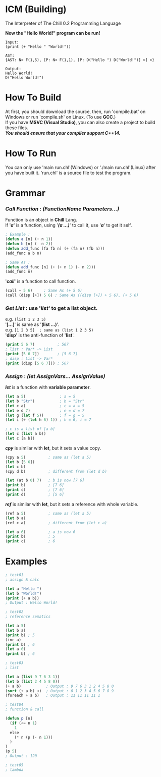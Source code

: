 # ICM (Building)
The Interpreter of The Chill 0.2 Programming Language

**Now the "Hello World!" program can be run!**

```
Input:
(print (+ "Hello " "World!"))

AST:
{AST: N< F(1,5), [P: N< F(1,1), [P: D("Hello ") D("World!")] >] >}

Output:
Hello World!
D("Hello World!")
```

# How To Build
At first, you should download the source, then, run 'compile.bat' on Windows or run 'compile.sh' on Linux. (To use **GCC**.)<br>
If you have **MSVC (Visual Studio)**, you can also create a project to build these files.<br>
***You should ensure that your compiler support C++14.***

# How To Run
You can only use 'main run.chl'(Windows) or './main run.chl'(Linux) after you have built it.
'run.chl' is a source file to test the program.

# Grammar
### ***Call Function*** : *(FunctionName Parameters...)*<br>
Function is an object in **Chill** Lang.<br>
If '***a***' is a function, using '***(a ...)***' to call it, use '***a***' to get it self.<br>
```lisp
; Example :
(defun a [n] (+ n 1))
(defun b [n] (- n 2))
(defun add_func [fa fb n] (+ (fa n) (fb n)))
(add_func a b n)

; Same As :
(defun add_func [n] (+ (+ n 1) (- n 2)))
(add_func n)
```
'***call***' is a function to call function.
```lisp
(call + 5 6)     ; Same As (+ 5 6)
(call (disp [+]) 5 6) ; Same As ((disp [+]) + 5 6), (+ 5 6)
```

### ***Get List*** : use '*list*' to get a list object.<br>
e.g. `(list 1 2 3 5)`<br>
'**[...]**' is same as '**(list ...)**'.<br>
e.g. `[1 2 3 5]  ; same as (list 1 2 3 5)`<br>
'**disp**' is the anti-function of '**list**'.<br>
```lisp
(print 5 6 7)          ; 567
; list : Var* -> List
(print [5 6 7])        ; [5 6 7]
; disp : List -> Var*
(print (disp [5 6 7])) ; 567
```

### ***Assign*** : *(let AssignVars... AssignValue)*<br>
***let*** is a function with **variable parameter**.<br>
```lisp
(let a 5)               ; a = 5
(let b "Str")           ; b = "Str"
(let c a)               ; c = a = 5
(let e d 7)             ; e = d = 7
(let g (let f 5))       ; f = g = 5
(let i (+ (let h 6) 1)) ; h = 6, i = 7

; c is a list of [a b]
(let c (list a b))
(let c [a b])
```

***cpy*** is similar with **let**, but it sets a value copy.

```lisp
(cpy a 5)          ; same as (let a 5)
(let b [5 6])
(let c b)
(cpy d b)          ; different from (let d b)

(let (at b 0) 7)   ; b is now [7 6]
(print b)          ; [7 6]
(print c)          ; [7 6]
(print d)          ; [5 6]
```

***ref*** is similar with **let**, but it sets a reference with whole variable.

```lisp
(ref a 5)          ; same as (let a 5)
(let b a)
(ref c a)          ; different from (let c a)

(let a 6)          ; a is now 6
(print b)          ; 5
(print c)          ; 6
```


# Examples

```lisp
; test01
; assign & calc

(let a "Hello ")
(let b "World!")
(print (+ a b))
; Output : Hello World!

; test02
; reference sematics

(let a 5)
(let b a)
(print b) ; 5
(inc a)
(print b) ; 6
(let a 0)
(print b) ; 6

; test03
; list

(let a (list 9 7 6 3 1))
(let b (list 2 4 5 8 0))
(+ a b)           ; Output : 9 7 6 3 1 2 4 5 8 0
(sort (+ a b) <)  ; Output : 0 1 2 3 4 5 6 7 8 9
(foreach + a b)   ; Output : 11 11 11 11 1

; test04
; function & call

(defun p [n]
  (if (<= n 1)
    1
  else
    (* n (p (- n 1)))
  )
)
(p 5)
; Output : 120

; test05
; lambda
```